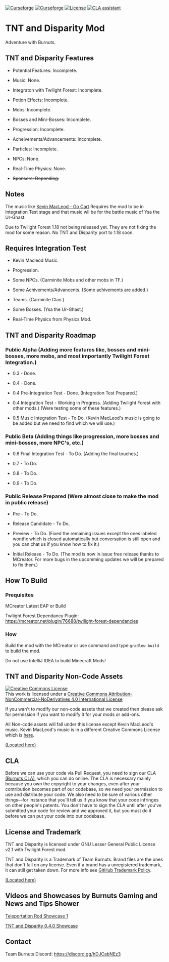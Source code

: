 [![Curseforge](https://cf.way2muchnoise.eu/482116.svg)](https://minecraft.curseforge.com/projects/tnt-and-disparity) [![Curseforge](https://cf.way2muchnoise.eu/versions/482116.svg)](https://minecraft.curseforge.com/projects/tnt-and-disparity) [![License](https://img.shields.io/badge/License-GNU-blue.svg?style=flat-square)](https://opensource.org/licenses/LGPL-2.1) [![CLA assistant](https://cla-assistant.io/readme/badge/Team-Burnuts/BurnutsPlusTNTandDisparityMod)](https://cla-assistant.io/Team-Burnuts/BurnutsPlusTNTandDisparityMod)
# TNT and Disparity Mod

Adventure with Burnuts.

## TNT and Disparity Features

- Potential Features: Incomplete.

- Music: None.

- Integraton with Twilight Forest: Incomplete.

- Potion Effects: Incomplete.

- Mobs: Incomplete.

- Bosses and Mini-Bosses: Incomplete.

- Progression: Incomplete.

- Acheivements/Advancements: Incomplete.

- Particles: Incomplete.

- NPCs: None.

- Real-Time Physics: None.

- ~~Sponsors: Depending.~~

## Notes

The music like [Kevin MacLeod - Go Cart](https://incompetech.com/music/royalty-free/index.html?isrc=USUAN1300006) Requires the mod to be in Integration Test stage and that music wll be for the battle music of Ysa the Ur-Ghast. 

Due to Twilight Forest 1.18 not being released yet. They are not fixing the mod for some reason. No TNT and Disparity port to 1.18 soon.

## Requires Integration Test

- Kevin Macleod Music.

- Progression.

- Some NPCs. (Carminite Mobs and other mobs in TF.)

- Some Achivements/Advancents. (Some achivements are added.)

- Teams. (Carminite Clan.)

- Some Bosses. (Ysa the Ur-Ghast.)

- Real-Time Physics from Physics Mod.

## TNT and Disparity Roadmap

### Public Alpha (Adding more features like, bosses and mini-bosses, more mobs, and most importantly Twilight Forest Integration.)

- 0.3 - Done.

- 0.4 - Done.

- 0.4 Pre-Integration Test - Done. (Integration Test Prepared.)

- 0.4 Integration Test - Working in Progress. (Adding Twilight Forest with other mods.) (Were testing some of these features.)

- 0.5 Music Integration Test - To Do. (Kevin MacLeod's music is going to be added but we need to find which we will use.)

### Public Beta (Adding things like progression, more bosses and mini-bosses, more NPC's, etc.)

- 0.6 Final Integration Test - To Do. (Adding the final touches.)

- 0.7 - To Do.

- 0.8 - To Do.

- 0.9  - To Do.

### Public Release Prepared (Were almost close to make the mod in public release)

- Pre - To Do.

- Release Candidate - To Do.

- Preview - To Do. (Fixed the remaining issues except the ones labeled wontfix which is closed automatically but conversation is still open and you can chat us if you know how to fix it.)

- Initial Release - To Do. (The mod is now in issue free release thanks to MCreator. For more bugs in the upcomming updates we will be prepared to fix them.)

## How To Build

### Prequisites

MCreator Latest EAP or Build

Twilight Forest Dependancy Plugin: https://mcreator.net/plugin/76688/twilight-forest-dependancies

### How

Build the mod with the MCreator or use command and type `gradlew build` to build the mod.

Do not use IntelliJ IDEA to build Minecraft Mods!

## TNT and Disparity Non-Code Assets
<a rel="license" href="http://creativecommons.org/licenses/by-nc-nd/4.0/"><img alt="Creative Commons License" style="border-width:0" src="https://i.creativecommons.org/l/by-nc-nd/4.0/88x31.png" /></a><br />This work is licensed under a <a rel="license" href="http://creativecommons.org/licenses/by-nc-nd/4.0/">Creative Commons Attribution-NonCommercial-NoDerivatives 4.0 International License</a>

If you wan't to modify our non-code assets that we created then please ask for permission if you want to modify it for your mods or add-ons.

All Non-code assets will fall under this license except Kevin MacLeod's music. Kevin MacLeod's music is in a different Creative Commons License which is [here](https://creativecommons.org/licenses/by/3.0/).

[(Located here)](src/main/resources/assets)

## CLA

Before we can use your code via Pull Request, you need to sign our CLA [(Burnuts CLA)](https://cla-assistant.io/Team-Burnuts/BurnutsPlusTNTandDisparityMod), which you can do online. The CLA is necessary mainly because you own the copyright to your changes, even after your contribution becomes part of our codebase, so we need your permission to use and distribute your code. We also need to be sure of various other things—for instance that you'll tell us if you know that your code infringes on other people's patents. You don't have to sign the CLA until after you've submitted your code for review and we approved it, but you must do it before we can put your code into our codebase.

## License and Trademark

TNT and Disparity is licensed under GNU Lesser General Public License v2.1 with Twilight Forest mod.

TNT and Disparity is a Trademark of Team Burnuts. Brand files are the ones that don't fall on any license. Even if a brand has a unregistered trademark, it can still get taken down. For more info see [GitHub Trademark Policy](https://docs.github.com/en/github/site-policy/github-trademark-policy).

[(Located here)](brands)

## Videos and Showcases by Burnuts Gaming and News and Tips Shower

[Teleportation Rod Showcase 1](https://youtu.be/V991KYNtXdk "Teleportation Rod Showcase 1")

[TNT and Disparity 0.4.0 Showcase](https://youtu.be/Nkbc9_Mp-dM "TNT and Disparity 0.4.0 Showcase")

## Contact

Team Burnuts Discord: https://discord.gg/hDJCabNEz3
